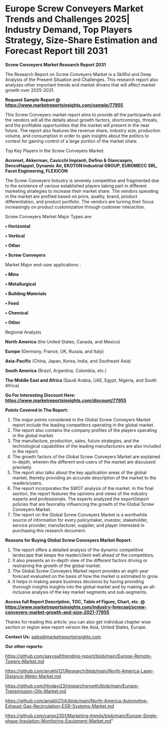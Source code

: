  # Europe Screw Conveyers Market Trends and Challenges 2025| Industry Demand, Top Players Strategy, Size-Share Estimation and Forecast Report till 2031

<strong>Screw Conveyers Market Research Report 2031</strong>

The Research Report on Screw Conveyers Market is a Skillful and Deep Analysis of the Present Situation and Challenges. This research report also analyzes other important trends and market drivers that will affect market growth over 2025-2031.

<strong>Request Sample Report @ <a href=https://www.marketreportsinsights.com/sample/77955>https://www.marketreportsinsights.com/sample/77955</a></strong>

This Screw Conveyers market report aims to provide all the participants and the vendors will all the details about growth factors, shortcomings, threats, and the profitable opportunities that the market will present in the near future. The report also features the revenue share, industry size, production volume, and consumption in order to gain insights about the politics to contest for gaining control of a large portion of the market share.

Top Key Players in the Screw Conveyers Market:

<strong>Acromet, Akkerman, Cavicchi Impianti, Defino & Giancaspro, DencoHappel, Dynamic Air, EKOTON Industrial GROUP, EUROMECC SRL, Facet Engineering, FLEXICON</strong>

The Screw Conveyers Industry is severely competitive and fragmented due to the existence of various established players taking part in different marketing strategies to increase their market share. The vendors operating in the market are profiled based on price, quality, brand, product differentiation, and product portfolio. The vendors are turning their focus increasingly on product customization through customer interaction.

Screw Conveyers Market Major Types are:

<strong>• Horizontal

• Vertical

• Other

• Screw Conveyers</strong>

Market Major end-user applications :

<strong>• Mine

• Metallurgical

• Building Materials

• Food

• Chemical

• Other</strong>

Regional Analysis

</u><strong><b>North America</b></strong> (the United States, Canada, and Mexico)

<strong><b>Europe </b></strong>(Germany, France, UK, Russia, and Italy)

<strong><b>Asia-Pacific</b></strong> (China, Japan, Korea, India, and Southeast Asia)

<strong><b>South America</b></strong> (Brazil, Argentina, Colombia, etc.)

<strong><b>The Middle East and Africa</b></strong> (Saudi Arabia, UAE, Egypt, Nigeria, and South Africa)

<strong>Go For Interesting Discount Here: <a href=https://www.marketreportsinsights.com/discount/77955>https://www.marketreportsinsights.com/discount/77955</a></strong>

<strong>Points Covered in The Report:</strong>
<ol>
  <li>The major points considered in the Global Screw Conveyers Market report include the leading competitors operating in the global market.</li>
  <li>The report also contains the company profiles of the players operating in the global market.</li>
  <li>The manufacture, production, sales, future strategies, and the technological capabilities of the leading manufacturers are also included in the report.</li>
  <li>The growth factors of the Global Screw Conveyers Market are explained in-depth, wherein the different end-users of the market are discussed precisely.</li>
  <li>The report also talks about the key application areas of the global market, thereby providing an accurate description of the market to the readers/users.</li>
  <li>The report incorporates the SWOT analysis of the market. In the final section, the report features the opinions and views of the industry experts and professionals. The experts analyzed the export/import policies that are favorably influencing the growth of the Global Screw Conveyers Market.</li>
  <li>The report on the Global Screw Conveyers Market is a worthwhile source of information for every policymaker, investor, stakeholder, service provider, manufacturer, supplier, and player interested in purchasing this research document.</li>
</ol>
<strong>Reasons for Buying Global Screw Conveyers Market Report:</strong>

<ol>
  <li>The report offers a detailed analysis of the dynamic competitive landscape that keeps the reader/client well ahead of the competitors.</li>
  <li>It also presents an in-depth view of the different factors driving or restraining the growth of the global market.</li>
  <li>The Global Screw Conveyers Market report provides an eight-year forecast evaluated on the basis of how the market is estimated to grow.</li>
  <li>It helps in making aware business decisions by having providing thorough insights insights into the global market and by making an all-inclusive analysis of the key market segments and sub-segments.</li>
</ol>
<strong>Access full Report Description, TOC, Table of Figure, Chart, etc. @ <a href=https://www.marketreportsinsights.com/industry-forecast/screw-conveyers-market-growth-and-size-2021-77955>https://www.marketreportsinsights.com/industry-forecast/screw-conveyers-market-growth-and-size-2021-77955</a></strong>


Thanks for reading this article; you can also get individual chapter wise section or region wise report version like Asia, United States, Europe.

<strong>Contact Us:</strong>
sales@marketreportsinsights.com

<strong>Our other reports:</strong>

<a href=https://github.com/sayysaif/trending-report/blob/main/Europe-Remote-Towers-Market.md>https://github.com/sayysaif/trending-report/blob/main/Europe-Remote-Towers-Market.md</a>

<a href=https://github.com/anokhi121/Research/blob/main/North-America-Laser-Distance-Meter-Market.md>https://github.com/anokhi121/Research/blob/main/North-America-Laser-Distance-Meter-Market.md</a>

<a href=https://github.com/Hindavi23/researchgrowth/blob/main/Europe-Transmission-Oils-Market.md>https://github.com/Hindavi23/researchgrowth/blob/main/Europe-Transmission-Oils-Market.md</a>

<a href=https://github.com/anjaliiii21/A/blob/main/North-America-Automotive-Exhaust-Gas-Recirculation-EGR-Systems-Market.md>https://github.com/anjaliiii21/A/blob/main/North-America-Automotive-Exhaust-Gas-Recirculation-EGR-Systems-Market.md</a>

<a href=https://github.com/cargo2301/Marketing-trends/blob/main/Europe-Single-phase-Insulation-Monitoring-Equipment-Market.md>https://github.com/cargo2301/Marketing-trends/blob/main/Europe-Single-phase-Insulation-Monitoring-Equipment-Market.md</a>"
